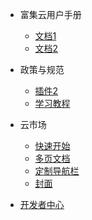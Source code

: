* 富集云用户手册
  * [文档1](用户手册/quickstart.md)
  * [文档2](用户手册/quickstart.md)

* 政策与规范
  * [插件2](政策与规范/quickstart.md)
  * [学习教程](政策与规范/quickstart.md)

* 云市场
  * [快速开始](云市场/quickstart.md)
  * [多页文档](云市场/more-pages.md)
  * [定制导航栏](云市场/custom-navbar.md)
  * [封面](云市场/cover.md)

* [开发者中心](开发者中心/)
<!--   * [开发者中心平台简介](开发者中心/README.md)
  * [加入我们](开发者中心/加入我们.md)
  * [使用插件](开发者中心/plugins.md)
  * [Markdown 配置](开发者中心/markdown.md)
  * [代码高亮](开发者中心/language-highlight.md) -->
